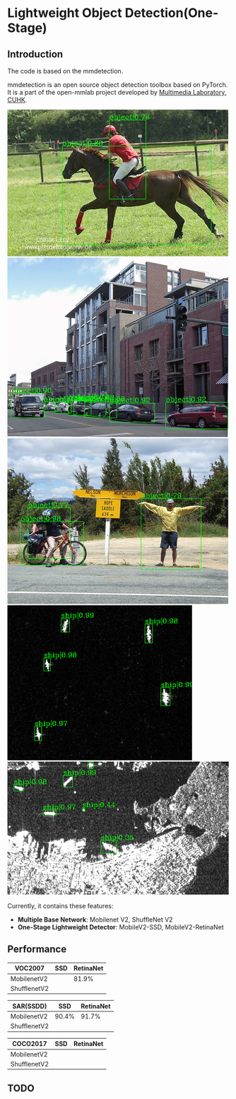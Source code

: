 
# Lightweight Object Detection(One-Stage)

## Introduction

The code is based on the mmdetection.

mmdetection is an open source object detection toolbox based on PyTorch. It is
a part of the open-mmlab project developed by [Multimedia Laboratory, CUHK](http://mmlab.ie.cuhk.edu.hk/).

![demo image](demo/V2.png)
![demo image](demo/V3.png)
![demo image](demo/V4.png)
![demo image](demo/1.png)
![demo image](demo/4.png)

Currently, it contains these features:
- **Multiple Base Network**: Mobilenet V2, ShuffleNet V2
- **One-Stage Lightweight Detector**: MobileV2-SSD, MobileV2-RetinaNet


## Performance

| VOC2007      | SSD                                                                         | RetinaNet                                                                   
|--------------|-----------------------------------------------------------------------------|-----------------------------------------------------------------------------|
| MobilenetV2  |                                                                             | 81.9%                                                                        |
| ShufflenetV2 |                                                                             |                                                                              |



| SAR(SSDD)    | SSD                                                                          | RetinaNet                                                                   
|--------------|------------------------------------------------------------------------------|----------------------------------------------------------------------------|
| MobilenetV2  | 90.4%                                                                        | 91.7%                                                                      |
| ShufflenetV2 |                                                                             |                                                                              |


| COCO2017     | SSD                                                                          | RetinaNet                                                                   
|--------------|------------------------------------------------------------------------------|-----------------------------------------------------------------------------|
| MobilenetV2  |                                                                              |                                                                             |
| ShufflenetV2 |                                                                              |                                                                             |



## TODO
